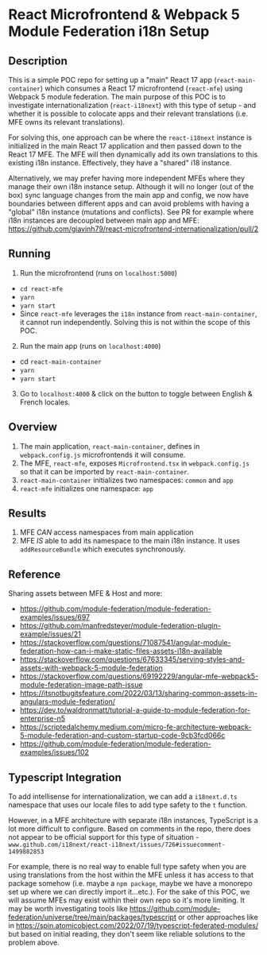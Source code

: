 # React Microfrontend & Webpack 5 Module Federation i18n Setup

## Description

This is a simple POC repo for setting up a "main" React 17 app (`react-main-container`) which consumes a React 17 microfrontend (`react-mfe`) using Webpack 5 module federation. The main purpose of this POC is to investigate internationalization (`react-i18next`) with this type of setup - and whether it is possible to colocate apps and their relevant translations (i.e. MFE owns its relevant translations).

For solving this, one approach can be where the `react-i18next` instance is initialized in the main React 17 application and then passed down to the React 17 MFE. The MFE will then dynamically add its own translations to this existing i18n instance. Effectively, they have a "shared" i18 instance.

Alternatively, we may prefer having more independent MFEs where they manage their own i18n instance setup. Although it will no longer (out of the box) sync language changes from the main app and config, we now have boundaries between different apps and can avoid problems with having a "global" i18n instance (mutations and conflicts). See PR for example where i18n instances are decoupled between main app and MFE: https://github.com/giavinh79/react-microfrontend-internationalization/pull/2

## Running

1. Run the microfrontend (runs on `localhost:5000`)

- `cd react-mfe`
- `yarn`
- `yarn start`
- Since `react-mfe` leverages the `i18n` instance from `react-main-container`, it cannot run independently. Solving this is not within the scope of this POC.

2. Run the main app (runs on `localhost:4000`)

- cd `react-main-container`
- `yarn`
- `yarn start`

3. Go to `localhost:4000` & click on the button to toggle between English & French locales.

## Overview

1. The main application, `react-main-container`, defines in `webpack.config.js` microfrontends it will consume.
2. The MFE, `react-mfe`, exposes `Microfrontend.tsx` in `webpack.config.js` so that it can be imported by `react-main-container`.
3. `react-main-container` initializes two namespaces: `common` and `app`
4. `react-mfe` initializes one namespace: `app`

## Results

1. MFE _CAN_ access namespaces from main application
2. MFE _IS_ able to add its namespace to the main i18n instance. It uses `addResourceBundle` which executes synchronously.

## Reference

Sharing assets between MFE & Host and more:
- https://github.com/module-federation/module-federation-examples/issues/697
- https://github.com/manfredsteyer/module-federation-plugin-example/issues/21
- https://stackoverflow.com/questions/71087541/angular-module-federation-how-can-i-make-static-files-assets-i18n-available
- https://stackoverflow.com/questions/67633345/serving-styles-and-assets-with-webpack-5-module-federation
- https://stackoverflow.com/questions/69192229/angular-mfe-webpack5-module-federation-image-path-issue
- https://itsnotbugitsfeature.com/2022/03/13/sharing-common-assets-in-angulars-module-federation/
- https://dev.to/waldronmatt/tutorial-a-guide-to-module-federation-for-enterprise-n5
- https://scriptedalchemy.medium.com/micro-fe-architecture-webpack-5-module-federation-and-custom-startup-code-9cb3fcd066c
- https://github.com/module-federation/module-federation-examples/issues/102

## Typescript Integration

To add intellisense for internationalization, we can add a `i18next.d.ts` namespace that uses our locale files to add type safety to the `t` function.

However, in a MFE architecture with separate i18n instances, TypeScript is a lot more difficult to configure.
Based on comments in the repo, there does not appear to be official support for this type of situation -
`www.github.com/i18next/react-i18next/issues/726#issuecomment-1499882853`

For example, there is no real way to enable full type safety when you are using translations from the host within the MFE unless it has access to that package somehow (i.e. maybe a `npm package`, maybe we have a monorepo set up where we can directly import it...etc.). For the sake of this POC, we will assume MFEs may exist within their own repo so it's more limiting. It may be worth investigating tools like https://github.com/module-federation/universe/tree/main/packages/typescript or other approaches like in https://spin.atomicobject.com/2022/07/19/typescript-federated-modules/ but based on initial reading, they don't seem like reliable solutions to the problem above.
